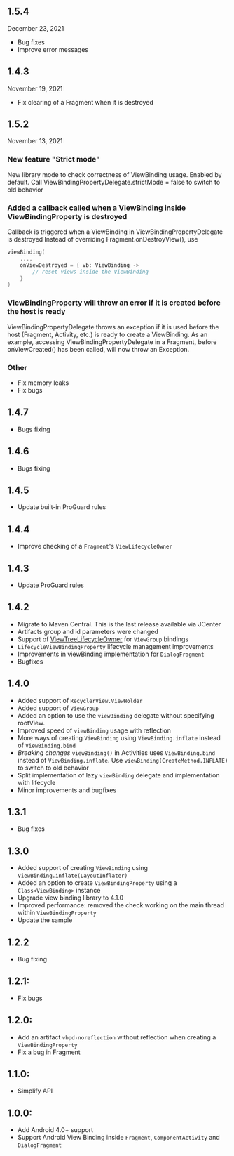 ## 1.5.4
December 23, 2021

- Bug fixes
- Improve error messages

## 1.4.3
November 19, 2021

- Fix clearing of a Fragment when it is destroyed 

## 1.5.2
November 13, 2021

### New feature "Strict mode"
New library mode to check correctness of ViewBinding usage. Enabled by default.
Call ViewBindingPropertyDelegate.strictMode = false to switch to old behavior

### Added a callback called when a ViewBinding inside ViewBindingProperty is destroyed
Callback is triggered when a ViewBinding in ViewBindingPropertyDelegate is destroyed
Instead of overriding Fragment.onDestroyView(), use

```kotlin
viewBinding(
    ..., 
    onViewDestroyed = { vb: ViewBinding ->
        // reset views inside the ViewBinding 
    }
)
```

### ViewBindingProperty will throw an error if it is created before the host is ready
ViewBindingPropertyDelegate throws an exception if it is used before the host
(Fragment, Activity, etc.) is ready to create a ViewBinding. As an example, accessing
ViewBindingPropertyDelegate in a Fragment, before onViewCreated() has been called, will now throw
an Exception.

### Other
- Fix memory leaks
- Fix bugs

## 1.4.7

- Bugs fixing

## 1.4.6

- Bugs fixing

## 1.4.5

- Update built-in ProGuard rules

## 1.4.4

- Improve checking of a `Fragment`'s `ViewLifecycleOwner`

## 1.4.3

- Update ProGuard rules

## 1.4.2

- Migrate to Maven Central. This is the last release available via JCenter
- Artifacts group and id parameters were changed
- Support of [ViewTreeLifecycleOwner](https://d.android.com/reference/androidx/lifecycle/ViewTreeLifecycleOwner) for `ViewGroup` bindings
- `LifecycleViewBindingProperty` lifecycle management improvements
- Improvements in viewBinding implementation for `DialogFragment`
- Bugfixes

## 1.4.0

- Added support of `RecyclerView.ViewHolder`
- Added support of `ViewGroup`
- Added an option to use the `viewBinding` delegate without specifying rootView.
- Improved speed of `viewBinding` usage with reflection
- More ways of creating `ViewBinding` using `ViewBinding.inflate` instead of `ViewBinding.bind`
- *Breaking changes* `viewBinding()` in Activities uses `ViewBinding.bind` instead of `ViewBinding.inflate`. Use `viewBinding(CreateMethod.INFLATE)` to switch to old behavior 
- Split implementation of lazy `viewBinding` delegate and implementation with lifecycle
- Minor improvements and bugfixes

## 1.3.1

- Bug fixes

## 1.3.0

- Added support of creating `ViewBinding` using `ViewBinding.inflate(LayoutInflater)`
- Added an option to create `ViewBindingProperty` using a `Class<ViewBinding>` instance
- Upgrade view binding library to 4.1.0
- Improved performance: removed the check working on the main thread within `ViewBindingProperty`
- Update the sample

## 1.2.2

- Bug fixing

## 1.2.1:

- Fix bugs

## 1.2.0:

- Add an artifact `vbpd-noreflection` without reflection when creating a `ViewBindingProperty`
- Fix a bug in Fragment

## 1.1.0:

- Simplify API

## 1.0.0:

- Add Android 4.0+ support
- Support Android View Binding inside `Fragment`, `ComponentActivity` and `DialogFragment`
